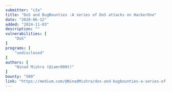 ```yaml
---
submitter: "c2a"
title: "DoS and BugBounties :A series of DoS attacks on HackerOne"
date: "2020-06-12"
added: "2024-11-03"
description: ""
vulnerabilities: [
    "DoS"
]
programs: [
    "undisclosed"
]
authors: [
    "Ninad Mishra (@iamr000t)"
]
bounty: "500"
link: "https://medium.com/@NinadMishra/dos-and-bugbounties-a-series-of-dos-attacks-on-hackerone-9c8316e192c9"
---
```




